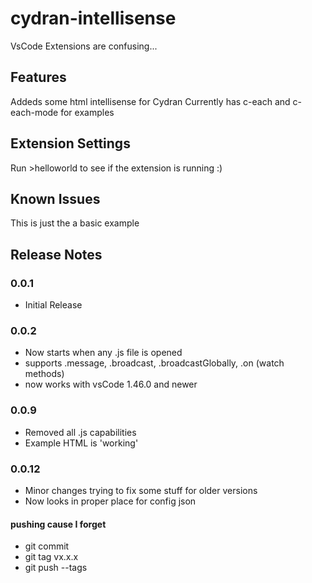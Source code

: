 # cydran-intellisense

VsCode Extensions are confusing...

## Features

Addeds some html intellisense for Cydran
Currently has c-each and c-each-mode for examples

## Extension Settings

Run >helloworld to see if the extension is running :)

## Known Issues

This is just the a basic example

## Release Notes

### 0.0.1   
- Initial Release
### 0.0.2   
- Now starts when any .js file is opened  
- supports .message, .broadcast, .broadcastGlobally, .on (watch methods)  
- now works with vsCode 1.46.0 and newer  
### 0.0.9  
- Removed all .js capabilities
- Example HTML is 'working'
### 0.0.12
- Minor changes trying to fix some stuff for older versions
- Now looks in proper place for config json

#### pushing cause I forget
- git commit
- git tag vx.x.x
- git push --tags

